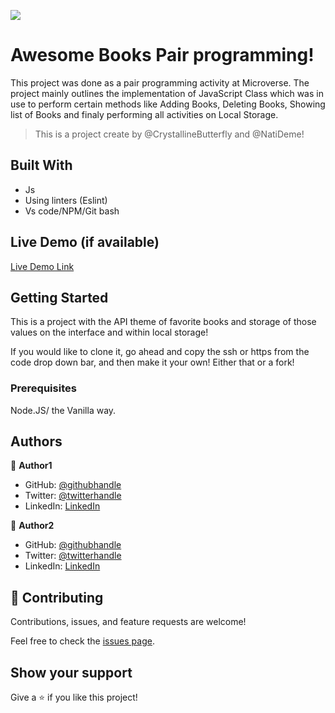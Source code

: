 ![](https://img.shields.io/badge/Microverse-blueviolet)


# Awesome Books Pair programming!

This project was done as a pair programming activity at Microverse. The project mainly outlines the implementation of JavaScript Class which was in use to perform certain methods like Adding Books, Deleting Books, Showing list of Books and finaly performing all activities on Local Storage.

> This is a project create by @CrystallineButterfly and @NatiDeme!


## Built With


- Js
- Using linters (Eslint)
- Vs code/NPM/Git bash

## Live Demo (if available)

[Live Demo Link](https://livedemo.com)


## Getting Started

This is a project with the API theme of favorite books and storage of those values on the interface and within local storage!

If you would like to clone it, go ahead and copy the ssh or https from the code drop down bar, and then make it your own!
Either that or a fork!

### Prerequisites

Node.JS/ the Vanilla way. 


## Authors

👤 **Author1**

- GitHub: [@githubhandle](https://github.com/NatiDeme)
- Twitter: [@twitterhandle](https://twitter.com/NatiDemelash)
- LinkedIn: [LinkedIn](https://linkedin.com/in/NatnaelDemelash)

👤 **Author2**

- GitHub: [@githubhandle](https://github.com/CrystallineButterfly)
- Twitter: [@twitterhandle](https://twitter.com/CrystAlline_k42)
- LinkedIn: [LinkedIn](https://linkedin.com/in/Kell_Mcwatt)

## 🤝 Contributing

Contributions, issues, and feature requests are welcome!

Feel free to check the [issues page](../../issues/).

## Show your support

Give a ⭐️ if you like this project!


